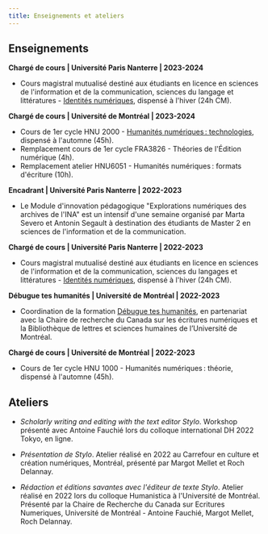 ```yaml
---
title: Enseignements et ateliers
---
```


## Enseignements

**Chargé de cours | Université Paris Nanterre | 2023-2024**

- Cours magistral mutualisé destiné aux étudiants en licence en sciences de
l'information et de la communication, sciences du langage et littératures - [Identités numériques](https://identites-numeriques.en-cours-de.construction), dispensé à l'hiver (24h CM). 

**Chargé de cours | Université de Montréal | 2023-2024**

- Cours de 1er cycle HNU 2000 - [Humanités numériques : technologies](https://hnu2000.en-cours-de.construction/), dispensé à l'automne (45h).
- Remplacement cours de 1er cycle FRA3826 - Théories de l'Édition numérique (4h).
- Remplacement atelier HNU6051 - Humanités numériques : formats d'écriture (10h).

**Encadrant | Université Paris Nanterre | 2022-2023**

- Le Module d'innovation pédagogique "Explorations numériques des archives de l'INA" est un intensif d'une semaine organisé par Marta Severo et Antonin Segault à destination des étudiants de Master 2 en sciences de l'information et de la communication.

**Chargé de cours | Université Paris Nanterre | 2022-2023**

- Cours magistral mutualisé destiné aux étudiants en licence en sciences de l'information et de la communication, sciences du langages et littératures - [Identités numériques](https://identites-numeriques.en-cours-de.construction/), dispensé à l'hiver (24h CM).

**Débugue tes humanités | Université de Montréal | 2022-2023**

- Coordination de la formation [Débugue tes humanités](https://debugue.ecrituresnumeriques.ca/), en partenariat avec la Chaire de recherche du Canada sur les écritures numériques et la Bibliothèque de lettres et sciences humaines de l’Université de Montréal.

**Chargé de cours | Université de Montréal | 2022-2023**

- Cours de 1er cycle HNU 1000 - Humanités numériques : théorie, dispensé à l'automne (45h).

## Ateliers

- *Scholarly writing and editing with the text editor Stylo*. Workshop présenté avec Antoine Fauchié lors du colloque international DH 2022 Tokyo, en ligne.

- *Présentation de Stylo*. Atelier réalisé en 2022 au Carrefour en culture et création numériques, Montréal, présenté par Margot Mellet et Roch Delannay.

- *Rédaction et éditions savantes avec l'éditeur de texte Stylo*. Atelier réalisé en 2022 lors du colloque Humanistica à l'Université de Montréal. Présenté par la Chaire de Recherche du Canada sur Ecritures Numeriques, Université de Montréal - Antoine Fauchié, Margot Mellet, Roch Delannay.
